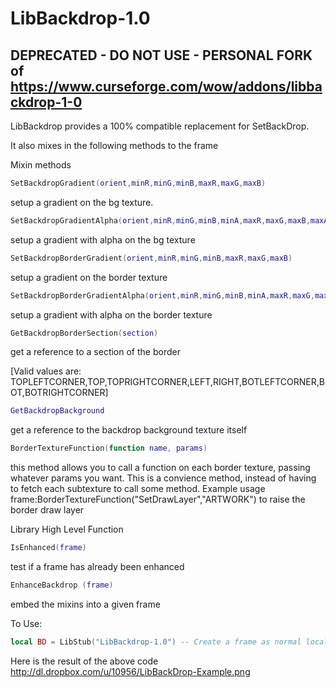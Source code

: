 # LibBackdrop-1.0

## DEPRECATED - DO NOT USE - PERSONAL FORK of https://www.curseforge.com/wow/addons/libbackdrop-1-0

LibBackdrop provides a 100% compatible replacement for SetBackDrop.

It also mixes in the following methods to the frame

Mixin methods

```lua
SetBackdropGradient(orient,minR,minG,minB,maxR,maxG,maxB)
```

setup a gradient on the bg texture.

```lua
SetBackdropGradientAlpha(orient,minR,minG,minB,minA,maxR,maxG,maxB,maxA)
```

setup a gradient with alpha on the bg texture

```lua
SetBackdropBorderGradient(orient,minR,minG,minB,maxR,maxG,maxB)
```

setup a gradient on the border texture

```lua
SetBackdropBorderGradientAlpha(orient,minR,minG,minB,minA,maxR,maxG,maxB,maxA)
```

setup a gradient with alpha on the border texture

```lua
GetBackdropBorderSection(section)
```

get a reference to a section of the border

[Valid values are: TOPLEFTCORNER,TOP,TOPRIGHTCORNER,LEFT,RIGHT,BOTLEFTCORNER,BOT,BOTRIGHTCORNER]

```lua
GetBackdropBackground
```

get a reference to the backdrop background texture itself

```lua
BorderTextureFunction(function name, params)
```

this method allows you to call a function on each border texture, passing whatever params you want. This is a convience method, instead of having to fetch each subtexture to call some method. Example usage frame:BorderTextureFunction("SetDrawLayer","ARTWORK") to raise the border draw layer

Library High Level Function

```lua
IsEnhanced(frame)
```

test if a frame has already been enhanced

```lua
EnhanceBackdrop (frame)
```

embed the mixins into a given frame

To Use:

```lua
local BD = LibStub("LibBackdrop-1.0") -- Create a frame as normal local testFrame = CreateFrame("Frame","Test Frame",UIParent) -- Embed the new backdrop functions BD:EnhanceBackdrop(testFrame) -- Use as you would normally testFrame:SetBackdrop({ bgFile = "Interface/Tooltips/UI-Tooltip-Background", edgeFile = "Interface/Tooltips/UI-Tooltip-Border", tile = true, tileSize = 16, edgeSize = 16, insets = { left = 4, right = 4, top = 4, bottom = 4 }}) --Now for some coloring fun -- Set the border to gradient upward from red to green testFrame:SetBackdropBorderGradient("vertical",1,0,0,0.5,1,0) -- Set the background image to color from blue to green testFrame:SetBackdropGradient("VERTICAL",0,0,1,0,1,0)
```

Here is the result of the above code http://dl.dropbox.com/u/10956/LibBackDrop-Example.png
